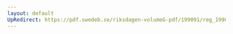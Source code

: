 ```yaml
---
layout: default
UpRedirect: https://pdf.swedeb.se/riksdagen-volumeG-pdf/199091/reg_199091/reg_199091_0961.pdf
---
```

